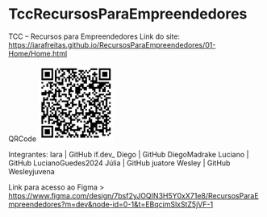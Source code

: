 # TccRecursosParaEmpreendedores
 TCC – Recursos para Empreendedores
 Link do site: https://iarafreitas.github.io/RecursosParaEmpreendedores/01-Home/Home.html

 QRCode 
 <img src="01-Home/ImgHome/QRCode-EmpreenderJr.png" alt="" width=150px>

 Integrantes: 
 Iara     |  GitHub if.dev_
 Diego    |  GitHub DiegoMadrake
 Luciano  |  GitHub LucianoGuedes2024
 Júlia    |  GitHub juatore
 Wesley   |  GitHub Wesleyjuvena

 Link para acesso ao Figma > https://www.figma.com/design/7bsf2yJOQIN3H5Y0xX71e8/RecursosParaEmpreendedores?m=dev&node-id=0-1&t=EBqcimSlxStZ5jVF-1

 

 


